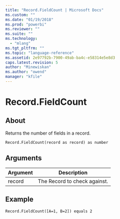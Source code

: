 ```yaml
---
title: "Record.FieldCount | Microsoft Docs"
ms.custom: ""
ms.date: "01/19/2018"
ms.prod: "powerbi"
ms.reviewer: ""
ms.suite: ""
ms.technology: 
  - "mlang"
ms.tgt_pltfrm: ""
ms.topic: "language-reference"
ms.assetid: 2e97792b-7900-49ab-ba4c-e58314e5e8d3
caps.latest.revision: 5
author: "Minewiskan"
ms.author: "owend"
manager: "kfile"
---
```

# Record.FieldCount

  
## About  
Returns the number of fields in a record.  
  
```  
Record.FieldCount(record as record) as number  
```  
  
## Arguments  
  
|Argument|Description|  
|------------|---------------|  
|record|The Record to check against.|  
  
## Example  
  
```  
Record.FieldCount([A=1, B=2]) equals 2  
```  
